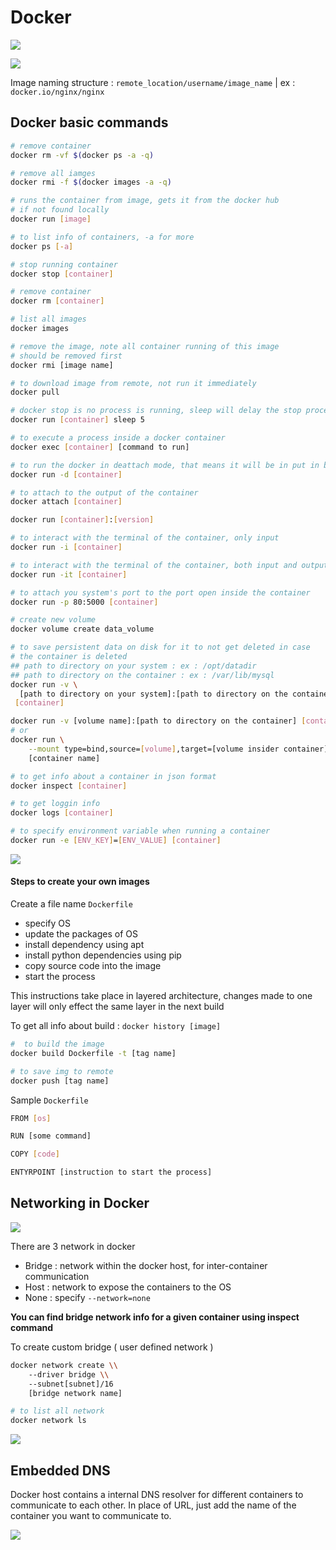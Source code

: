 # Docker

![](../.gitbook/assets/Untitled.png)

![](<../.gitbook/assets/Untitled (1).png>)

Image naming structure : `remote_location/username/image_name` | ex : `docker.io/nginx/nginx`

## Docker basic commands

```bash
# remove container 
docker rm -vf $(docker ps -a -q)

# remove all iamges 
docker rmi -f $(docker images -a -q)

# runs the container from image, gets it from the docker hub 
# if not found locally
docker run [image]

# to list info of containers, -a for more
docker ps [-a]

# stop running container
docker stop [container]

# remove container
docker rm [container]

# list all images
docker images

# remove the image, note all container running of this image 
# should be removed first
docker rmi [image name]

# to download image from remote, not run it immediately
docker pull

# docker stop is no process is running, sleep will delay the stop process
docker run [container] sleep 5

# to execute a process inside a docker container
docker exec [container] [command to run]

# to run the docker in deattach mode, that means it will be in put in background
docker run -d [container]

# to attach to the output of the container 
docker attach [container]

docker run [container]:[version]

# to interact with the terminal of the container, only input
docker run -i [container]

# to interact with the terminal of the container, both input and output
docker run -it [container]

# to attach you system's port to the port open inside the container
docker run -p 80:5000 [container]

# create new volume 
docker volume create data_volume

# to save persistent data on disk for it to not get deleted in case 
# the container is deleted
## path to directory on your system : ex : /opt/datadir
## path to directory on the container : ex : /var/lib/mysql
docker run -v \
  [path to directory on your system]:[path to directory on the container] \
 [container]

docker run -v [volume name]:[path to directory on the container] [container]
# or
docker run \
	--mount type=bind,source=[volume],target=[volume insider container] \
	[container name]

# to get info about a container in json format
docker inspect [container]

# to get loggin info
docker logs [container]

# to specify environment variable when running a container
docker run -e [ENV_KEY]=[ENV_VALUE] [container]
```

![](<../.gitbook/assets/Untitled (2).png>)

#### Steps to create your own images

Create a file name `Dockerfile`

* specify OS
* update the packages of OS
* install dependency using apt
* install python dependencies using pip
* copy source code into the image
* start the process

This instructions take place in layered architecture, changes made to one layer will only effect the same layer in the next build

To get all info about build : `docker history [image]`

```bash
#  to build the image
docker build Dockerfile -t [tag name]

# to save img to remote
docker push [tag name]
```

Sample `Dockerfile`

```bash
FROM [os]

RUN [some command]

COPY [code]

ENTYRPOINT [instruction to start the process]
```

## Networking in Docker

![](<../.gitbook/assets/Untitled (3).png>)

There are 3 network in docker

* Bridge : network within the docker host, for inter-container communication
* Host : network to expose the containers to the OS
* None : specify `--network=none`

**You can find bridge network info for a given container using inspect command**

To create custom bridge ( user defined network )

```bash
docker network create \\
	--driver bridge \\
	--subnet[subnet]/16 
	[bridge network name]

# to list all network
docker network ls
```

![](<../.gitbook/assets/Untitled (4).png>)

## Embedded DNS

Docker host contains a internal DNS resolver for different containers to communicate to each other. In place of URL, just add the name of the container you want to communicate to.

![](<../.gitbook/assets/Untitled (5).png>)

